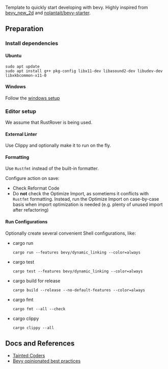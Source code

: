 Template to quickly start developing with bevy.
Highly inspired from [bevy_new_2d](https://github.com/TheBevyFlock/bevy_new_2d)
and [nolantait/bevy-starter](https://github.com/nolantait/bevy-starter).

## Preparation

### Install dependencies

#### Ubuntu

```
sudo apt update
sudo apt install g++ pkg-config libx11-dev libasound2-dev libudev-dev libxkbcommon-x11-0
```

#### Windows

Follow the [windows setup](https://bevyengine.org/learn/quick-start/getting-started/setup/#windows)

### Editor setup

We assume that RustRover is being used.

#### External Linter

Use Clippy and optionally make it to run on the fly.

#### Formatting

Use `Rustfmt` instead of the built-in formatter.

Configure action on save:

- Check Reformat Code
- Do **not** check the Optimize Import, as sometiems it conflicts with `Rustfmt` formatting. Instead, run
  the Optimize Import on case-by-case basis when import optimization is needed (e.g. plenty of unused import
  after refactoring)

#### Run Configurations

Optionally create several convenient Shell configurations, like:

- cargo run

    ```
    cargo run --features bevy/dynamic_linking --color=always
    ```

- cargo test

    ```
    cargo test --features bevy/dynamic_linking --color=always
    ```

- cargo build for release

    ```
    cargo build --release --no-default-features --color=always
    ```

- cargo fmt

    ```
    cargo fmt --all --check
    ```

- cargo clippy

    ```
    cargo clippy --all
    ```
    
## Docs and References

- [Tainted Coders](https://taintedcoders.com/)
- [Bevy opinionated best practices](https://github.com/tbillington/bevy_best_practices)

